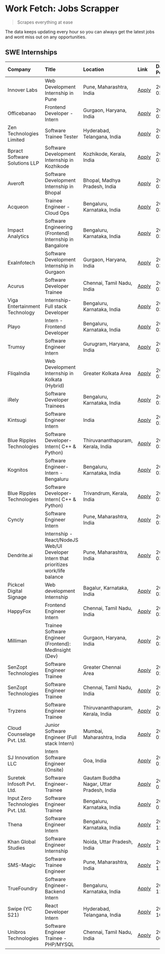 # Work Fetch: Jobs Scrapper
> Scrapes everything at ease

The data keeps updating every hour so you can always get the latest jobs and wont miss out on any opportunities.

## SWE Internships
<!--START_SECTION:workfetch-->
| Company                           | Title                                                                                | Location                                  | Link                                                                                                                                                                                                                                                                                                  | Date Posted   |
|:----------------------------------|:-------------------------------------------------------------------------------------|:------------------------------------------|:------------------------------------------------------------------------------------------------------------------------------------------------------------------------------------------------------------------------------------------------------------------------------------------------------|:--------------|
| Innover Labs                      | Web Development Internship in Pune                                                   | Pune, Maharashtra, India                  | [Apply](https://in.linkedin.com/jobs/view/web-development-internship-in-pune-at-innover-labs-3875494237?position=10&pageNum=0&refId=RBzjmDVf%2BRoSJPsRwI8m8A%3D%3D&trackingId=p5XE8KZg0G61FvXptediVQ%3D%3D&trk=public_jobs_jserp-result_search-card)                                                  | 2024-03-28    |
| Officebanao                       | Frontend Developer - Intern                                                          | Gurgaon, Haryana, India                   | [Apply](https://in.linkedin.com/jobs/view/frontend-developer-intern-at-officebanao-3871265915?position=14&pageNum=0&refId=RBzjmDVf%2BRoSJPsRwI8m8A%3D%3D&trackingId=3DxYVQ1xa4AqKizKPH2XBQ%3D%3D&trk=public_jobs_jserp-result_search-card)                                                            | 2024-03-28    |
| Zen Technologies Limited          | Software Trainee Tester                                                              | Hyderabad, Telangana, India               | [Apply](https://in.linkedin.com/jobs/view/software-trainee-tester-at-zen-technologies-limited-3872036112?position=12&pageNum=0&refId=RBzjmDVf%2BRoSJPsRwI8m8A%3D%3D&trackingId=wYIhnWshs9yFKrqs6vDj5A%3D%3D&trk=public_jobs_jserp-result_search-card)                                                 | 2024-03-27    |
| Bpract Software Solutions LLP     | Software Development Internship in Kozhikode                                         | Kozhikode, Kerala, India                  | [Apply](https://in.linkedin.com/jobs/view/software-development-internship-in-kozhikode-at-bpract-software-solutions-llp-3874054300?position=21&pageNum=0&refId=RBzjmDVf%2BRoSJPsRwI8m8A%3D%3D&trackingId=scDZcngp5ttiRmDgFHAFKw%3D%3D&trk=public_jobs_jserp-result_search-card)                       | 2024-03-27    |
| Averoft                           | Software Development Internship in Bhopal                                            | Bhopal, Madhya Pradesh, India             | [Apply](https://in.linkedin.com/jobs/view/software-development-internship-in-bhopal-at-averoft-3874051550?position=47&pageNum=0&refId=RBzjmDVf%2BRoSJPsRwI8m8A%3D%3D&trackingId=IO3BFkji2F7EI9vSVx96PQ%3D%3D&trk=public_jobs_jserp-result_search-card)                                                | 2024-03-27    |
| Acqueon                           | Trainee Engineer - Cloud Ops                                                         | Bengaluru, Karnataka, India               | [Apply](https://in.linkedin.com/jobs/view/trainee-engineer-cloud-ops-at-acqueon-3871481740?position=53&pageNum=0&refId=RBzjmDVf%2BRoSJPsRwI8m8A%3D%3D&trackingId=CtemKoFT2AEI1J%2B6RpBFSA%3D%3D&trk=public_jobs_jserp-result_search-card)                                                             | 2024-03-27    |
| Impact Analytics                  | Software Engineering (Frontend) Internship in Bangalore                              | Bengaluru, Karnataka, India               | [Apply](https://in.linkedin.com/jobs/view/software-engineering-frontend-internship-in-bangalore-at-impact-analytics-3872535077?position=5&pageNum=0&refId=RBzjmDVf%2BRoSJPsRwI8m8A%3D%3D&trackingId=DSAFto1nMOXoj9UOEtU%2BwQ%3D%3D&trk=public_jobs_jserp-result_search-card)                          | 2024-03-26    |
| ExaInfotech                       | Software Development Internship in Gurgaon                                           | Gurgaon, Haryana, India                   | [Apply](https://in.linkedin.com/jobs/view/software-development-internship-in-gurgaon-at-exainfotech-3872534185?position=18&pageNum=0&refId=RBzjmDVf%2BRoSJPsRwI8m8A%3D%3D&trackingId=WApjiRq7qQBCIr5EWUjhxg%3D%3D&trk=public_jobs_jserp-result_search-card)                                           | 2024-03-26    |
| Acurus                            | Software Developer Trainee                                                           | Chennai, Tamil Nadu, India                | [Apply](https://in.linkedin.com/jobs/view/software-developer-trainee-at-acurus-3871400616?position=26&pageNum=0&refId=RBzjmDVf%2BRoSJPsRwI8m8A%3D%3D&trackingId=pLQfSNvlVFUu5RLVvV3pvg%3D%3D&trk=public_jobs_jserp-result_search-card)                                                                | 2024-03-26    |
| Viga Entertainment Technology     | Internship-Full stack Developer                                                      | Bengaluru, Karnataka, India               | [Apply](https://in.linkedin.com/jobs/view/internship-full-stack-developer-at-viga-entertainment-technology-3870669789?position=38&pageNum=0&refId=RBzjmDVf%2BRoSJPsRwI8m8A%3D%3D&trackingId=EZs%2FlqStby0Ywp72IGqxhg%3D%3D&trk=public_jobs_jserp-result_search-card)                                  | 2024-03-25    |
| Playo                             | Intern - Frontend Developer                                                          | Bengaluru, Karnataka, India               | [Apply](https://in.linkedin.com/jobs/view/intern-frontend-developer-at-playo-3864131172?position=7&pageNum=0&refId=RBzjmDVf%2BRoSJPsRwI8m8A%3D%3D&trackingId=ceJChdqH7bJprP%2Bd%2FYug8A%3D%3D&trk=public_jobs_jserp-result_search-card)                                                               | 2024-03-22    |
| Trumsy                            | Software Engineer Intern                                                             | Gurugram, Haryana, India                  | [Apply](https://in.linkedin.com/jobs/view/software-engineer-intern-at-trumsy-3864795201?position=41&pageNum=0&refId=RBzjmDVf%2BRoSJPsRwI8m8A%3D%3D&trackingId=eherFf57eYZmEx%2Bb%2BOexwA%3D%3D&trk=public_jobs_jserp-result_search-card)                                                              | 2024-03-20    |
| FliqaIndia                        | Web Development Internship in Kolkata (Hybrid)                                       | Greater Kolkata Area                      | [Apply](https://in.linkedin.com/jobs/view/web-development-internship-in-kolkata-hybrid-at-fliqaindia-3864372048?position=40&pageNum=0&refId=RBzjmDVf%2BRoSJPsRwI8m8A%3D%3D&trackingId=tjVz9XZ33G5LytqwqMFQ5Q%3D%3D&trk=public_jobs_jserp-result_search-card)                                          | 2024-03-19    |
| iRely                             | Software Developer Trainees                                                          | Bengaluru, Karnataka, India               | [Apply](https://in.linkedin.com/jobs/view/software-developer-trainees-at-irely-3860566039?position=3&pageNum=0&refId=RBzjmDVf%2BRoSJPsRwI8m8A%3D%3D&trackingId=XGGqVJQ2oCAL5TMevHXBng%3D%3D&trk=public_jobs_jserp-result_search-card)                                                                 | 2024-03-18    |
| Kintsugi                          | Software Engineer Intern                                                             | India                                     | [Apply](https://in.linkedin.com/jobs/view/software-engineer-intern-at-kintsugi-3857074071?position=39&pageNum=0&refId=RBzjmDVf%2BRoSJPsRwI8m8A%3D%3D&trackingId=Ape%2F8LtprZufZ%2FmBhpyjeQ%3D%3D&trk=public_jobs_jserp-result_search-card)                                                            | 2024-03-16    |
| Blue Ripples Technologies         | Software Developer- Intern( C++ & Python)                                            | Thiruvananthapuram, Kerala, India         | [Apply](https://in.linkedin.com/jobs/view/software-developer-intern-c%2B%2B-python-at-blue-ripples-technologies-3855594494?position=20&pageNum=0&refId=RBzjmDVf%2BRoSJPsRwI8m8A%3D%3D&trackingId=Zp5HTHjjNd%2FFngmlgEIqZA%3D%3D&trk=public_jobs_jserp-result_search-card)                             | 2024-03-14    |
| Kognitos                          | Software Engineer-Intern -Bengaluru                                                  | Bengaluru, Karnataka, India               | [Apply](https://in.linkedin.com/jobs/view/software-engineer-intern-bengaluru-at-kognitos-3855361239?position=8&pageNum=0&refId=RBzjmDVf%2BRoSJPsRwI8m8A%3D%3D&trackingId=85WcYqCFTCj0gg8XQnnKQQ%3D%3D&trk=public_jobs_jserp-result_search-card)                                                       | 2024-03-13    |
| Blue Ripples Technologies         | Software Developer- Intern( C++  & Python)                                           | Trivandrum, Kerala, India                 | [Apply](https://in.linkedin.com/jobs/view/software-developer-intern-c%2B%2B-python-at-blue-ripples-technologies-3856150730?position=19&pageNum=0&refId=RBzjmDVf%2BRoSJPsRwI8m8A%3D%3D&trackingId=pzqEgUxzKpY2ctb%2BqlCPgg%3D%3D&trk=public_jobs_jserp-result_search-card)                             | 2024-03-13    |
| Cyncly                            | Software Engineer Intern                                                             | Pune, Maharashtra, India                  | [Apply](https://in.linkedin.com/jobs/view/software-engineer-intern-at-cyncly-3853990178?position=22&pageNum=0&refId=RBzjmDVf%2BRoSJPsRwI8m8A%3D%3D&trackingId=1JTxAqGZxTYlDvSmtCqn0w%3D%3D&trk=public_jobs_jserp-result_search-card)                                                                  | 2024-03-13    |
| Dendrite.ai                       | Internship - React/NodeJS Web/UI Developer Intern that prioritizes work/life balance | Pune, Maharashtra, India                  | [Apply](https://in.linkedin.com/jobs/view/internship-react-nodejs-web-ui-developer-intern-that-prioritizes-work-life-balance-at-dendrite-ai-3853583200?position=37&pageNum=0&refId=RBzjmDVf%2BRoSJPsRwI8m8A%3D%3D&trackingId=ZYPOrPUW%2FHhFiHQG9QkjCQ%3D%3D&trk=public_jobs_jserp-result_search-card) | 2024-03-12    |
| Pickcel Digital Signage           | Web development Internship                                                           | Bagalur, Karnataka, India                 | [Apply](https://in.linkedin.com/jobs/view/web-development-internship-at-pickcel-digital-signage-3849506118?position=54&pageNum=0&refId=RBzjmDVf%2BRoSJPsRwI8m8A%3D%3D&trackingId=3r4Iii%2BixMYE0b41sgzPzQ%3D%3D&trk=public_jobs_jserp-result_search-card)                                             | 2024-03-08    |
| HappyFox                          | Frontend Engineer Intern                                                             | Chennai, Tamil Nadu, India                | [Apply](https://in.linkedin.com/jobs/view/frontend-engineer-intern-at-happyfox-3848357951?position=48&pageNum=0&refId=RBzjmDVf%2BRoSJPsRwI8m8A%3D%3D&trackingId=e4NVfL%2FcGWd3nqL%2BHM3bwQ%3D%3D&trk=public_jobs_jserp-result_search-card)                                                            | 2024-03-07    |
| Milliman                          | Trainee Software Engineer (Frontend): MedInsight (Dev)                               | Gurgaon, Haryana, India                   | [Apply](https://in.linkedin.com/jobs/view/trainee-software-engineer-frontend-medinsight-dev-at-milliman-3792874280?position=11&pageNum=0&refId=RBzjmDVf%2BRoSJPsRwI8m8A%3D%3D&trackingId=GBAjZELJlJQf3Oj8Qcs3wQ%3D%3D&trk=public_jobs_jserp-result_search-card)                                       | 2024-03-01    |
| SenZopt Technologies              | Software Engineer Trainee                                                            | Greater Chennai Area                      | [Apply](https://in.linkedin.com/jobs/view/software-engineer-trainee-at-senzopt-technologies-3827688781?position=42&pageNum=0&refId=RBzjmDVf%2BRoSJPsRwI8m8A%3D%3D&trackingId=mm3ya8RPYdx6ZZae024aBg%3D%3D&trk=public_jobs_jserp-result_search-card)                                                   | 2024-02-12    |
| SenZopt Technologies              | Software Engineer Trainee                                                            | Chennai, Tamil Nadu, India                | [Apply](https://in.linkedin.com/jobs/view/software-engineer-trainee-at-senzopt-technologies-3827686880?position=57&pageNum=0&refId=RBzjmDVf%2BRoSJPsRwI8m8A%3D%3D&trackingId=fBBAAyp%2BAJ%2FZdOzXQOcrEQ%3D%3D&trk=public_jobs_jserp-result_search-card)                                               | 2024-02-12    |
| Tryzens                           | Software Engineer Trainee                                                            | Thiruvananthapuram, Kerala, India         | [Apply](https://in.linkedin.com/jobs/view/software-engineer-trainee-at-tryzens-3809363491?position=43&pageNum=0&refId=RBzjmDVf%2BRoSJPsRwI8m8A%3D%3D&trackingId=7mdd7yHRmfIqTjyllSiYRQ%3D%3D&trk=public_jobs_jserp-result_search-card)                                                                | 2024-01-18    |
| Cloud Counselage Pvt. Ltd.        | Junior Software Engineer (Full stack Intern)                                         | Mumbai, Maharashtra, India                | [Apply](https://in.linkedin.com/jobs/view/junior-software-engineer-full-stack-intern-at-cloud-counselage-pvt-ltd-3803132814?position=32&pageNum=0&refId=RBzjmDVf%2BRoSJPsRwI8m8A%3D%3D&trackingId=p3G2olZZZLCfGFvgd%2F9I%2BQ%3D%3D&trk=public_jobs_jserp-result_search-card)                          | 2024-01-11    |
| SJ Innovation LLC                 | Intern Software Engineer (Onsite)                                                    | Goa, India                                | [Apply](https://in.linkedin.com/jobs/view/intern-software-engineer-onsite-at-sj-innovation-llc-3799959011?position=46&pageNum=0&refId=RBzjmDVf%2BRoSJPsRwI8m8A%3D%3D&trackingId=GAhuprgkHD705Ls%2FzeLPcQ%3D%3D&trk=public_jobs_jserp-result_search-card)                                              | 2024-01-11    |
| Suretek Infosoft Pvt. Ltd.        | Software Engineer-Trainee                                                            | Gautam Buddha Nagar, Uttar Pradesh, India | [Apply](https://in.linkedin.com/jobs/view/software-engineer-trainee-at-suretek-infosoft-pvt-ltd-3800934643?position=29&pageNum=0&refId=RBzjmDVf%2BRoSJPsRwI8m8A%3D%3D&trackingId=dr%2FlOtyFGRJVauAssevWPA%3D%3D&trk=public_jobs_jserp-result_search-card)                                             | 2024-01-09    |
| Input Zero Technologies Pvt. Ltd. | Software Engineer Trainee                                                            | Bengaluru, Karnataka, India               | [Apply](https://in.linkedin.com/jobs/view/software-engineer-trainee-at-input-zero-technologies-pvt-ltd-3800927643?position=35&pageNum=0&refId=RBzjmDVf%2BRoSJPsRwI8m8A%3D%3D&trackingId=KsMnW%2B%2FPX%2BB%2BcV40kBqHBQ%3D%3D&trk=public_jobs_jserp-result_search-card)                                | 2024-01-09    |
| Thena                             | Software Engineer Intern                                                             | Bengaluru, Karnataka, India               | [Apply](https://in.linkedin.com/jobs/view/software-engineer-intern-at-thena-3778731751?position=24&pageNum=0&refId=RBzjmDVf%2BRoSJPsRwI8m8A%3D%3D&trackingId=pCglMUZf4CfHgjUL9oeR1A%3D%3D&trk=public_jobs_jserp-result_search-card)                                                                   | 2023-12-05    |
| Khan Global Studies               | Software Engineer Internship                                                         | Noida, Uttar Pradesh, India               | [Apply](https://in.linkedin.com/jobs/view/software-engineer-internship-at-khan-global-studies-3766942197?position=59&pageNum=0&refId=RBzjmDVf%2BRoSJPsRwI8m8A%3D%3D&trackingId=6L9CInSZIDmZgi9GdafnZw%3D%3D&trk=public_jobs_jserp-result_search-card)                                                 | 2023-11-27    |
| SMS-Magic                         | Software Trainee Engineer                                                            | Pune, Maharashtra, India                  | [Apply](https://in.linkedin.com/jobs/view/software-trainee-engineer-at-sms-magic-3761409781?position=34&pageNum=0&refId=RBzjmDVf%2BRoSJPsRwI8m8A%3D%3D&trackingId=D8LotkVG%2BSdMgvxKUnIHJw%3D%3D&trk=public_jobs_jserp-result_search-card)                                                            | 2023-11-16    |
| TrueFoundry                       | Software Engineer-Backend Intern                                                     | Bengaluru, Karnataka, India               | [Apply](https://in.linkedin.com/jobs/view/software-engineer-backend-intern-at-truefoundry-3779508170?position=36&pageNum=0&refId=RBzjmDVf%2BRoSJPsRwI8m8A%3D%3D&trackingId=7eWElQmwthHKlOEm2gl9Mw%3D%3D&trk=public_jobs_jserp-result_search-card)                                                     | 2023-11-10    |
| Swipe (YC S21)                    | React Developer Intern                                                               | Hyderabad, Telangana, India               | [Apply](https://in.linkedin.com/jobs/view/react-developer-intern-at-swipe-yc-s21-3737600089?position=25&pageNum=0&refId=RBzjmDVf%2BRoSJPsRwI8m8A%3D%3D&trackingId=60UwjqqMye0JuVN60NsXog%3D%3D&trk=public_jobs_jserp-result_search-card)                                                              | 2023-10-13    |
| Unibros Technologies              | Software Engineer Trainee - PHP/MYSQL                                                | Chennai, Tamil Nadu, India                | [Apply](https://in.linkedin.com/jobs/view/software-engineer-trainee-php-mysql-at-unibros-technologies-3656599241?position=44&pageNum=0&refId=RBzjmDVf%2BRoSJPsRwI8m8A%3D%3D&trackingId=LNLwGuYxlluewpAzo3ms9g%3D%3D&trk=public_jobs_jserp-result_search-card)                                         | 2023-06-12    |
<!--END_SECTION:workfetch-->

